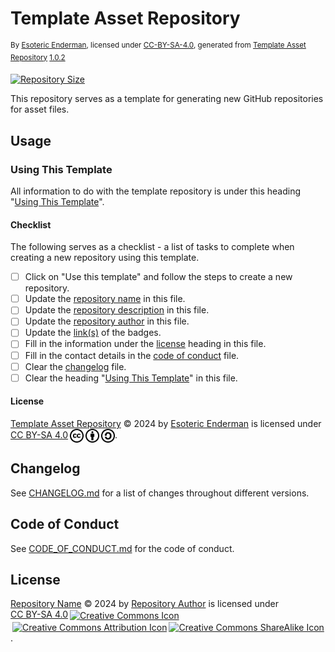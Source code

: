 # Template Asset Repository

<sup>By [Esoteric Enderman](https://enderman.dev), licensed under [CC-BY-SA-4.0](./LICENSE), generated from [Template Asset Repository](https://github.com/EsotericTemplates/template-asset-repository) [1.0.2](https://github.com/EsotericTemplates/template-asset-repository/tree/1.0.2)</sup>

[![Repository Size](https://img.shields.io/github/repo-size/EsotericTemplates/template-repository)](https://github.com/EsotericTemplates/template-repository)

This repository serves as a template for generating new GitHub repositories for asset files.

## Usage

### Using This Template

All information to do with the template repository is under this heading "[Using This Template](#using-this-template)".

#### Checklist

The following serves as a checklist - a list of tasks to complete when creating a new repository using this template.

- [ ] Click on "Use this template" and follow the steps to create a new repository.
- [ ] Update the [repository name](#template-repository) in this file.
- [ ] Update the [repository description](#template-repository) in this file.
- [ ] Update the [repository author](#template-repository) in this file.
- [ ] Update the [link(s)](#template-repository) of the badges.
- [ ] Fill in the information under the [license](#license) heading in this file.
- [ ] Fill in the contact details in the [code of conduct](./CODE_OF_CONDUCT.md) file.
- [ ] Clear the [changelog](./CHANGELOG.md) file.
- [ ] Clear the heading "[Using This Template](#using-this-template)" in this file.

#### License

<p xmlns:cc="http://creativecommons.org/ns#" xmlns:dct="http://purl.org/dc/terms/">
  <a property="dct:title" rel="cc:attributionURL" href="https://github.com/EsotericTemplates/template-asset-repository">Template Asset Repository</a> &copy; 2024 by <a rel="cc:attributionURL dct:creator" property="cc:attributionName" href="https://enderman.dev">Esoteric Enderman</a> is licensed under <a href="./LICENSE" target="_blank" rel="license noopener noreferrer" style="display: inline-block">CC BY-SA 4.0</a><a href="https://creativecommons.org/"><img style="height: 22px !important; margin-left: 3px; vertical-align: middle" src="./assets/images/icons/cc/cc.svg" alt="Creative Commons Icon" /></a><a href="https://creativecommons.org/licenses/by-sa/4.0/deed.en"><img style="height: 22px !important; margin-left: 3px; vertical-align: middle" src="./assets/images/icons/cc/by.svg" alt="Creative Commons Attribution Icon" /></a><a href="https://creativecommons.org/licenses/by-sa/4.0/deed.en"><img style="height: 22px !important; margin-left: 3px; vertical-align: middle" src="./assets/images/icons/cc/sa.svg" alt="Creative Commons ShareAlike Icon" /></a>.
</p>

## Changelog

See [CHANGELOG.md](./CHANGELOG.md) for a list of changes throughout different versions.

## Code of Conduct

See [CODE_OF_CONDUCT.md](./CODE_OF_CONDUCT.md) for the code of conduct.

## License

<p xmlns:cc="http://creativecommons.org/ns#" xmlns:dct="http://purl.org/dc/terms/">
  <a property="dct:title" rel="cc:attributionURL" href="https://github.com/repository-owner-name/repository-name">Repository Name</a> &copy; 2024 by <a rel="cc:attributionURL dct:creator" property="cc:attributionName" href="https://repository-author.xyz">Repository Author</a> is licensed under <a href="./LICENSE" target="_blank" rel="license noopener noreferrer" style="display: inline-block">CC BY-SA 4.0</a><a href="https://creativecommons.org/"><img style="height: 22px !important; margin-left: 3px; vertical-align: middle" src="https://mirrors.creativecommons.org/presskit/icons/cc.svg?ref=chooser-v1" alt="Creative Commons Icon" /><a href="https://creativecommons.org/licenses/by-sa/4.0/deed.en"><img style="height: 22px !important; margin-left: 3px; vertical-align: middle" src="https://mirrors.creativecommons.org/presskit/icons/by.svg?ref=chooser-v1" alt="Creative Commons Attribution Icon" /></a><a href="https://creativecommons.org/licenses/by-sa/4.0/deed.en"><img style="height: 22px !important; margin-left: 3px; vertical-align: middle" src="https://mirrors.creativecommons.org/presskit/icons/sa.svg?ref=chooser-v1" alt="Creative Commons ShareAlike Icon" /></a>.
</p>
